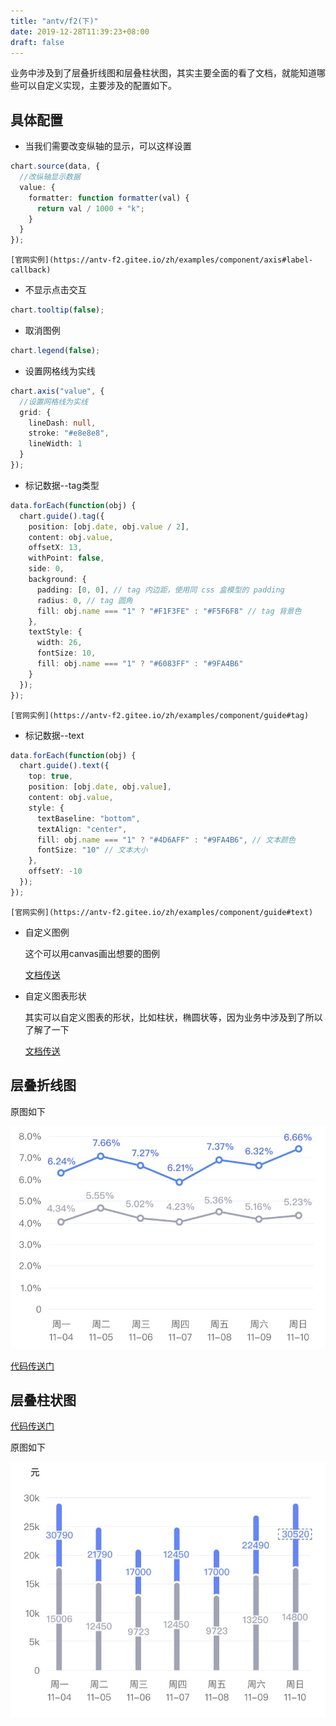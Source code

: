 ```yaml
---
title: "antv/f2(下)"
date: 2019-12-28T11:39:23+08:00
draft: false
---
```



业务中涉及到了层叠折线图和层叠柱状图，其实主要全面的看了文档，就能知道哪些可以自定义实现，主要涉及的配置如下。

## 具体配置

- 当我们需要改变纵轴的显示，可以这样设置

```ts
chart.source(data, {
  //改纵轴显示数据
  value: {
    formatter: function formatter(val) {
      return val / 1000 + "k";
    }
  }
});
```

    [官网实例](https://antv-f2.gitee.io/zh/examples/component/axis#label-callback)



- 不显示点击交互
```ts
chart.tooltip(false);
```

- 取消图例
```ts
chart.legend(false);
```


- 设置网格线为实线
```ts
chart.axis("value", {
  //设置网格线为实线
  grid: {
    lineDash: null,
    stroke: "#e8e8e8",
    lineWidth: 1
  }
});
```

- 标记数据--tag类型

```ts
data.forEach(function(obj) {
  chart.guide().tag({
    position: [obj.date, obj.value / 2],
    content: obj.value,
    offsetX: 13,
    withPoint: false,
    side: 0,
    background: {
      padding: [0, 0], // tag 内边距，使用同 css 盒模型的 padding
      radius: 0, // tag 圆角
      fill: obj.name === "1" ? "#F1F3FE" : "#F5F6F8" // tag 背景色
    },
    textStyle: {
      width: 26,
      fontSize: 10,
      fill: obj.name === "1" ? "#6083FF" : "#9FA4B6"
    }
  });
});
```

    [官网实例](https://antv-f2.gitee.io/zh/examples/component/guide#tag)


- 标记数据--text

```ts
data.forEach(function(obj) {
  chart.guide().text({
    top: true,
    position: [obj.date, obj.value],
    content: obj.value,
    style: {
      textBaseline: "bottom",
      textAlign: "center",
      fill: obj.name === "1" ? "#4D6AFF" : "#9FA4B6", // 文本颜色
      fontSize: "10" // 文本大小
    },
    offsetY: -10
  });
});
```

    [官网实例](https://antv-f2.gitee.io/zh/examples/component/guide#text)


- 自定义图例

    这个可以用canvas画出想要的图例

    [文档传送](https://antv-f2.gitee.io/zh/examples/component/legend#marker)


- 自定义图表形状

    其实可以自定义图表的形状，比如柱状，椭圆状等，因为业务中涉及到了所以了解了一下

    [文档传送](https://antv-f2.gitee.io/zh/docs/api/shape)

## 层叠折线图

原图如下

![image](../../static-img/2019-12-28-1.jpg)



[代码传送门](https://codesandbox.io/s/suspicious-fog-cbhb6)




## 层叠柱状图

[代码传送门](https://codesandbox.io/s/pensive-tharp-cnmqx)


原图如下

![image](../../static-img/2019-12-28-2.jpg)
